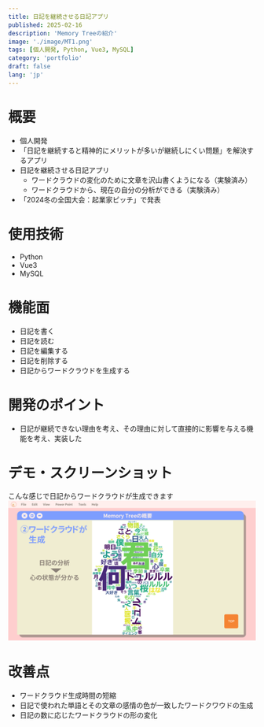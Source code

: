 ```yaml
---
title: 日記を継続させる日記アプリ
published: 2025-02-16
description: 'Memory Treeの紹介'
image: './image/MT1.png'
tags: [個人開発, Python, Vue3, MySQL]
category: 'portfolio'
draft: false 
lang: 'jp'
---
```

# 概要
- 個人開発
- 「日記を継続すると精神的にメリットが多いが継続しにくい問題」を解決するアプリ
- 日記を継続させる日記アプリ
  - ワードクラウドの変化のために文章を沢山書くようになる（実験済み）
  - ワードクラウドから、現在の自分の分析ができる（実験済み）
- 「2024冬の全国大会：起業家ピッチ」で発表

# 使用技術
- Python
- Vue3
- MySQL

# 機能面
- 日記を書く
- 日記を読む
- 日記を編集する
- 日記を削除する
- 日記からワードクラウドを生成する

# 開発のポイント
- 日記が継続できない理由を考え、その理由に対して直接的に影響を与える機能を考え、実装した

# デモ・スクリーンショット
こんな感じで日記からワードクラウドが生成できます
![](./image/MT2.png)

# 改善点
- ワードクラウド生成時間の短縮
- 日記で使われた単語とその文章の感情の色が一致したワードクワウドの生成
- 日記の数に応じたワードクラウドの形の変化
